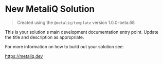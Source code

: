 # New MetaliQ Solution

> Created using the `@metaliq/template` version 1.0.0-beta.68

This is your solution's main development documentation entry point. Update the title and description as appropriate.

For more information on how to build out your solution see:

https://metaliq.dev
